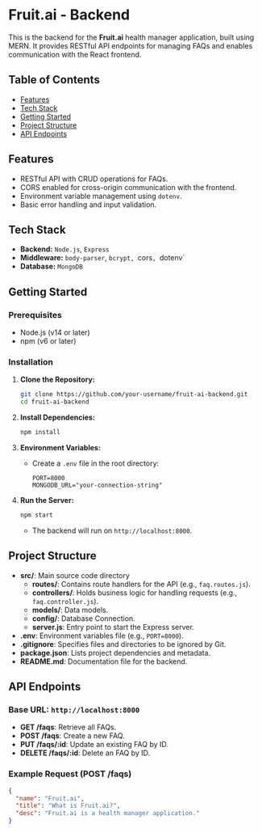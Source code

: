 # Fruit.ai - Backend

This is the backend for the **Fruit.ai** health manager application, built using MERN. It provides RESTful API endpoints for managing FAQs and enables communication with the React frontend.

## Table of Contents

- [Features](#features)
- [Tech Stack](#tech-stack)
- [Getting Started](#getting-started)
- [Project Structure](#project-structure)
- [API Endpoints](#api-endpoints)

## Features

- RESTful API with CRUD operations for FAQs.
- CORS enabled for cross-origin communication with the frontend.
- Environment variable management using `dotenv`.
- Basic error handling and input validation.

## Tech Stack

- **Backend:** `Node.js`, `Express`
- **Middleware:** `body-parser`, `bcrypt, `cors`, `dotenv`
- **Database:** `MongoDB`

## Getting Started

### Prerequisites

- Node.js (v14 or later)
- npm (v6 or later)

### Installation

1. **Clone the Repository:**

   ```bash
   git clone https://github.com/your-username/fruit-ai-backend.git
   cd fruit-ai-backend
   ```

2. **Install Dependencies:**

   ```bash
   npm install
   ```

3. **Environment Variables:**

   - Create a `.env` file in the root directory:
     ```
     PORT=8000
     MONGODB_URL="your-connection-string"
     ```

4. **Run the Server:**
   ```bash
   npm start
   ```
   - The backend will run on `http://localhost:8000`.

## Project Structure

- **src/**: Main source code directory
  - **routes/**: Contains route handlers for the API (e.g., `faq.routes.js`).
  - **controllers/**: Holds business logic for handling requests (e.g., `faq.controller.js`).
  - **models/**: Data models.
  - **config/**: Database Connection.
  - **server.js**: Entry point to start the Express server.
- **.env**: Environment variables file (e.g., `PORT=8000`).
- **.gitignore**: Specifies files and directories to be ignored by Git.
- **package.json**: Lists project dependencies and metadata.
- **README.md**: Documentation file for the backend.

## API Endpoints

### Base URL: `http://localhost:8000`

- **GET /faqs**: Retrieve all FAQs.
- **POST /faqs**: Create a new FAQ.
- **PUT /faqs/:id**: Update an existing FAQ by ID.
- **DELETE /faqs/:id**: Delete an FAQ by ID.

### Example Request (POST /faqs)

```json
{
  "name": "Fruit.ai",
  "title": "What is Fruit.ai?",
  "desc": "Fruit.ai is a health manager application."
}
```

